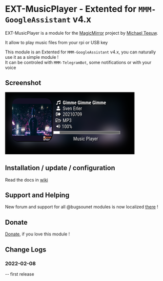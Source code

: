 # EXT-MusicPlayer - Extented for `MMM-GoogleAssistant` v4.x

EXT-MusicPlayer is a module for the [MagicMirror](https://github.com/MichMich/MagicMirror) project by [Michael Teeuw](https://github.com/MichMich).

It allow to play music files from your rpi or USB key<br>

This module is an Extented for `MMM-GoogleAssistant` v4.x, you can naturally use it as a simple module !<br>
It can be controled with `MMM-TelegramBot`, some notifications or with your voice

## Screenshot
![](https://raw.githubusercontent.com/bugsounet/EXT-MusicPlayer/dev/components/Screenshot.png)

## Installation / update / configuration

Read the docs in [wiki](https://wiki.bugsounet.fr/EXT-MusicPlayer)

## Support and Helping
New forum and support for all @bugsounet modules is now localized [there](https://forum.bugsounet.fr) !
 
## Donate
 [Donate](https://www.paypal.com/cgi-bin/webscr?cmd=_s-xclick&hosted_button_id=TTHRH94Y4KL36&source=url), if you love this module !

## Change Logs

### 2022-02-08
   -- first release
